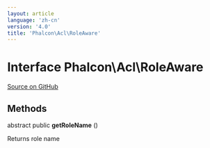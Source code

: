 ```yaml
---
layout: article
language: 'zh-cn'
version: '4.0'
title: 'Phalcon\Acl\RoleAware'
---
```


# Interface **Phalcon\Acl\RoleAware**

<a href="https://github.com/phalcon/cphalcon/tree/v4.0.0/phalcon/acl/roleaware.zep" class="btn btn-default btn-sm">Source on GitHub</a>

## Methods

abstract public **getRoleName** ()

Returns role name